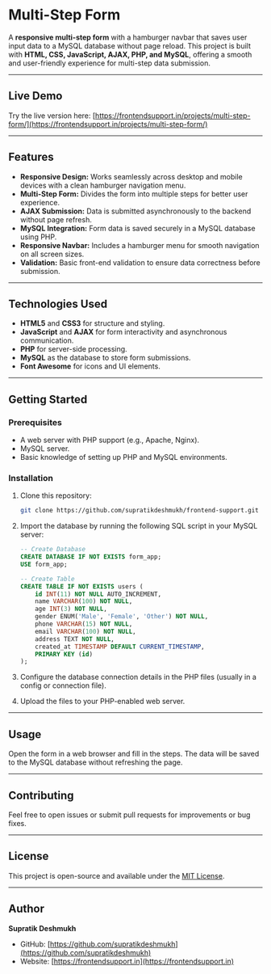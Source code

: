 # Multi-Step Form

A **responsive multi-step form** with a hamburger navbar that saves user input data to a MySQL database without page reload. This project is built with **HTML, CSS, JavaScript, AJAX, PHP, and MySQL**, offering a smooth and user-friendly experience for multi-step data submission.

---

## Live Demo

Try the live version here: [https://frontendsupport.in/projects/multi-step-form/](https://frontendsupport.in/projects/multi-step-form/)

---

## Features

- **Responsive Design:** Works seamlessly across desktop and mobile devices with a clean hamburger navigation menu.
- **Multi-Step Form:** Divides the form into multiple steps for better user experience.
- **AJAX Submission:** Data is submitted asynchronously to the backend without page refresh.
- **MySQL Integration:** Form data is saved securely in a MySQL database using PHP.
- **Responsive Navbar:** Includes a hamburger menu for smooth navigation on all screen sizes.
- **Validation:** Basic front-end validation to ensure data correctness before submission.

---

## Technologies Used

- **HTML5** and **CSS3** for structure and styling.
- **JavaScript** and **AJAX** for form interactivity and asynchronous communication.
- **PHP** for server-side processing.
- **MySQL** as the database to store form submissions.
- **Font Awesome** for icons and UI elements.

---

## Getting Started

### Prerequisites

- A web server with PHP support (e.g., Apache, Nginx).
- MySQL server.
- Basic knowledge of setting up PHP and MySQL environments.

### Installation

1. Clone this repository:
    ```bash
    git clone https://github.com/supratikdeshmukh/frontend-support.git
    ```
2. Import the database by running the following SQL script in your MySQL server:

    ```sql
    -- Create Database
    CREATE DATABASE IF NOT EXISTS form_app;
    USE form_app;

    -- Create Table
    CREATE TABLE IF NOT EXISTS users (
        id INT(11) NOT NULL AUTO_INCREMENT,
        name VARCHAR(100) NOT NULL,
        age INT(3) NOT NULL,
        gender ENUM('Male', 'Female', 'Other') NOT NULL,
        phone VARCHAR(15) NOT NULL,
        email VARCHAR(100) NOT NULL,
        address TEXT NOT NULL,
        created_at TIMESTAMP DEFAULT CURRENT_TIMESTAMP,
        PRIMARY KEY (id)
    );
    ```

3. Configure the database connection details in the PHP files (usually in a config or connection file).
4. Upload the files to your PHP-enabled web server.

---

## Usage

Open the form in a web browser and fill in the steps. The data will be saved to the MySQL database without refreshing the page.

---

## Contributing

Feel free to open issues or submit pull requests for improvements or bug fixes.

---

## License

This project is open-source and available under the [MIT License](LICENSE).

---

## Author

**Supratik Deshmukh**

- GitHub: [https://github.com/supratikdeshmukh](https://github.com/supratikdeshmukh)
- Website: [https://frontendsupport.in](https://frontendsupport.in)
